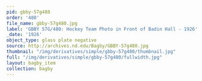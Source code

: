 ```yaml
---
pid: gbby-57g480
order: '480'
file_name: gbby-57g480.jpg
label: 'GBBY 57G/480: Hockey Team Photo in Front of Badin Hall - 1926'
_date: '1926'
object_type: glass plate negative
source: http://archives.nd.edu/Bagby/GBBY-57g480.jpg
thumbnail: "/img/derivatives/simple/gbby-57g480/thumbnail.jpg"
full: "/img/derivatives/simple/gbby-57g480/fullwidth.jpg"
layout: bagby_item
collection: bagby
---
```

